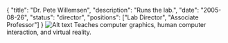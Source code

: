 {
	"title": "Dr. Pete Willemsen",
	"description": "Runs the lab.",
	"date": "2005-08-26",
	"status": "director",
	"positions": ["Lab Director", "Associate Professor"]
}
![Alt text](media/pete.jpg "Pete")
Teaches computer graphics, human computer interaction, and virtual reality.
